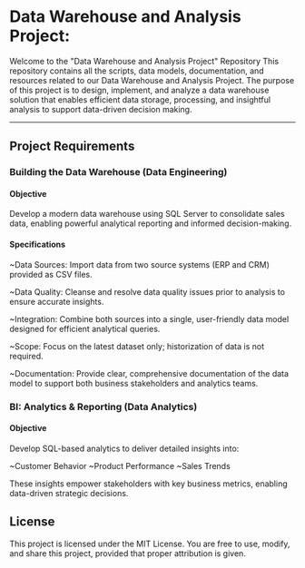 # Data Warehouse and Analysis Project: 
Welcome to the "Data Warehouse and Analysis Project" Repository
This repository contains all the scripts, data models, documentation, and resources related to our Data Warehouse and Analysis Project. The purpose of this project is to design, implement, and analyze a data warehouse solution that enables efficient data storage, processing, and insightful analysis to support data-driven decision making.

___

## Project Requirements


### Building the Data Warehouse (Data Engineering)


#### Objective

Develop a modern data warehouse using SQL Server to consolidate sales data, enabling powerful analytical reporting and informed decision-making.

#### Specifications

~Data Sources: Import data from two source systems (ERP and CRM) provided as CSV files.

~Data Quality: Cleanse and resolve data quality issues prior to analysis to ensure accurate insights.

~Integration: Combine both sources into a single, user-friendly data model designed for efficient analytical queries.

~Scope: Focus on the latest dataset only; historization of data is not required.

~Documentation: Provide clear, comprehensive documentation of the data model to support both business stakeholders and analytics teams.


### BI: Analytics & Reporting (Data Analytics)


#### Objective

Develop SQL-based analytics to deliver detailed insights into:

~Customer Behavior
~Product Performance
~Sales Trends

These insights empower stakeholders with key business metrics, enabling data-driven strategic decisions.

## License
This project is licensed under the MIT License.
You are free to use, modify, and share this project, provided that proper attribution is given.




















